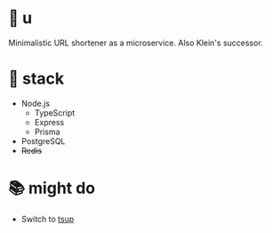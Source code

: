 # 🔖 u

Minimalistic URL shortener as a microservice.
Also Klein's successor.

# 🔨 stack

-   Node.js
    -   TypeScript
    -   Express
    -   Prisma
-   PostgreSQL
-   ~~Redis~~

# 📚 might do

-   Switch to [tsup](https://tsup.egoist.sh/)
